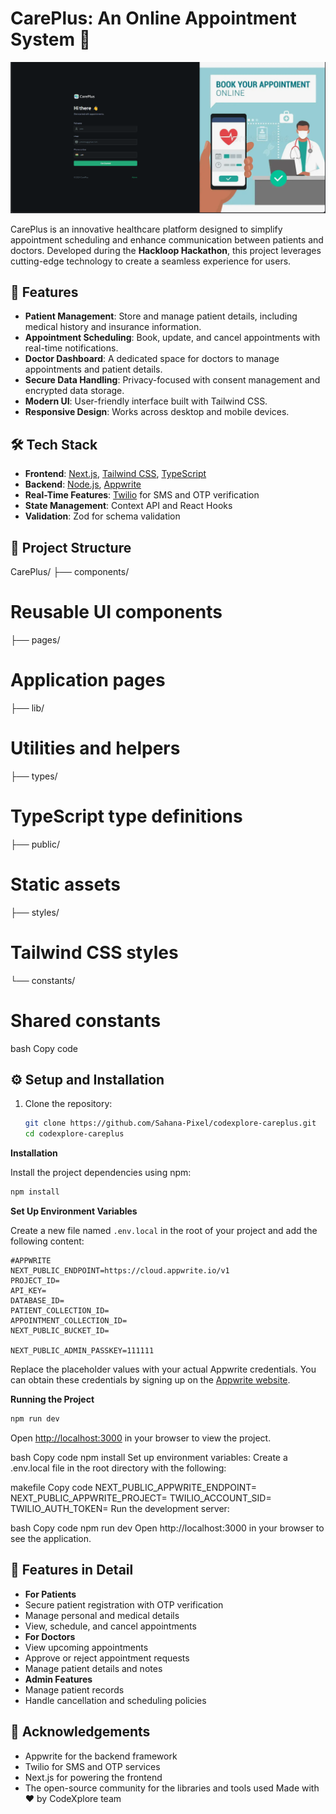 # CarePlus: An Online Appointment System 🏥

![CarePlus Banner](./public/assets/images/banner.png) <!-- Replace with your actual image path or URL -->

CarePlus is an innovative healthcare platform designed to simplify appointment scheduling and enhance communication between patients and doctors. Developed during the **Hackloop Hackathon**, this project leverages cutting-edge technology to create a seamless experience for users.


## 🚀 Features

- **Patient Management**: Store and manage patient details, including medical history and insurance information.
- **Appointment Scheduling**: Book, update, and cancel appointments with real-time notifications.
- **Doctor Dashboard**: A dedicated space for doctors to manage appointments and patient details.
- **Secure Data Handling**: Privacy-focused with consent management and encrypted data storage.
- **Modern UI**: User-friendly interface built with Tailwind CSS.
- **Responsive Design**: Works across desktop and mobile devices.

## 🛠️ Tech Stack

- **Frontend**: [Next.js](https://nextjs.org/), [Tailwind CSS](https://tailwindcss.com/), [TypeScript](https://www.typescriptlang.org/)
- **Backend**: [Node.js](https://nodejs.org/), [Appwrite](https://appwrite.io/)
- **Real-Time Features**: [Twilio](https://www.twilio.com/) for SMS and OTP verification
- **State Management**: Context API and React Hooks
- **Validation**: Zod for schema validation

## 📂 Project Structure

CarePlus/ 
   ├── components/ 
   # Reusable UI components 
   ├── pages/ 
   # Application pages 
   ├── lib/ 
   # Utilities and helpers 
   ├── types/ 
   # TypeScript type definitions 
   ├── public/ 
   # Static assets 
   ├── styles/ 
   # Tailwind CSS styles 
   └── constants/ 
   # Shared constants

bash
Copy code

## ⚙️ Setup and Installation

1. Clone the repository:
   ```bash
   git clone https://github.com/Sahana-Pixel/codexplore-careplus.git
   cd codexplore-careplus

**Installation**

Install the project dependencies using npm:

```bash
npm install
```

**Set Up Environment Variables**

Create a new file named `.env.local` in the root of your project and add the following content:

```env
#APPWRITE
NEXT_PUBLIC_ENDPOINT=https://cloud.appwrite.io/v1
PROJECT_ID=
API_KEY=
DATABASE_ID=
PATIENT_COLLECTION_ID=
APPOINTMENT_COLLECTION_ID=
NEXT_PUBLIC_BUCKET_ID=

NEXT_PUBLIC_ADMIN_PASSKEY=111111
```

Replace the placeholder values with your actual Appwrite credentials. You can obtain these credentials by signing up on the [Appwrite website](https://appwrite.io/).

**Running the Project**

```bash
npm run dev
```

Open [http://localhost:3000](http://localhost:3000) in your browser to view the project.


bash
Copy code
npm install
Set up environment variables: Create a .env.local file in the root directory with the following:

makefile
Copy code
NEXT_PUBLIC_APPWRITE_ENDPOINT=<Your Appwrite Endpoint>
NEXT_PUBLIC_APPWRITE_PROJECT=<Your Appwrite Project ID>
TWILIO_ACCOUNT_SID=<Your Twilio Account SID>
TWILIO_AUTH_TOKEN=<Your Twilio Auth Token>
Run the development server:

bash
Copy code
npm run dev
Open http://localhost:3000 in your browser to see the application.

## 🧩 Features in Detail
- **For Patients**
- Secure patient registration with OTP verification
- Manage personal and medical details
- View, schedule, and cancel appointments
- **For Doctors**
- View upcoming appointments
- Approve or reject appointment requests
- Manage patient details and notes
- **Admin Features**
- Manage patient records
- Handle cancellation and scheduling policies

## 🙌 Acknowledgements
- Appwrite for the backend framework
- Twilio for SMS and OTP services
- Next.js for powering the frontend
- The open-source community for the libraries and tools used
Made with ❤️ by CodeXplore team


